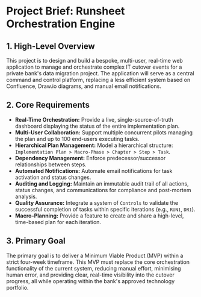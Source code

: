 # Project Brief: Runsheet Orchestration Engine

## 1. High-Level Overview

This project is to design and build a bespoke, multi-user, real-time web application to manage and orchestrate complex IT cutover events for a private bank's data migration project. The application will serve as a central command and control platform, replacing a less efficient system based on Confluence, Draw.io diagrams, and manual email notifications.

## 2. Core Requirements

*   **Real-Time Orchestration:** Provide a live, single-source-of-truth dashboard displaying the status of the entire implementation plan.
*   **Multi-User Collaboration:** Support multiple concurrent pilots managing the plan and up to 100 end-users executing tasks.
*   **Hierarchical Plan Management:** Model a hierarchical structure: `Implementation Plan > Macro-Phase > Chapter > Step > Task`.
*   **Dependency Management:** Enforce predecessor/successor relationships between steps.
*   **Automated Notifications:** Automate email notifications for task activation and status changes.
*   **Auditing and Logging:** Maintain an immutable audit trail of all actions, status changes, and communications for compliance and post-mortem analysis.
*   **Quality Assurance:** Integrate a system of `Controls` to validate the successful completion of tasks within specific iterations (e.g., `RUN1`, `DR1`).
*   **Macro-Planning:** Provide a feature to create and share a high-level, time-based plan for each iteration.

## 3. Primary Goal

The primary goal is to deliver a Minimum Viable Product (MVP) within a strict four-week timeframe. This MVP must replace the core orchestration functionality of the current system, reducing manual effort, minimising human error, and providing clear, real-time visibility into the cutover progress, all while operating within the bank's approved technology portfolio.
